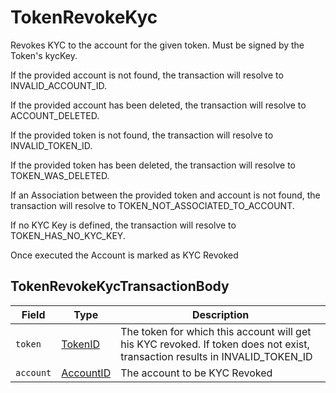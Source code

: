 # TokenRevokeKyc

Revokes KYC to the account for the given token. Must be signed by the Token's kycKey.

If the provided account is not found, the transaction will resolve to INVALID\_ACCOUNT\_ID.

If the provided account has been deleted, the transaction will resolve to ACCOUNT\_DELETED.

If the provided token is not found, the transaction will resolve to INVALID\_TOKEN\_ID.

If the provided token has been deleted, the transaction will resolve to TOKEN\_WAS\_DELETED.

If an Association between the provided token and account is not found, the transaction will resolve to TOKEN\_NOT\_ASSOCIATED\_TO\_ACCOUNT.

If no KYC Key is defined, the transaction will resolve to TOKEN\_HAS\_NO\_KYC\_KEY.

Once executed the Account is marked as KYC Revoked

## TokenRevokeKycTransactionBody

| Field     | Type                                                           | Description                                                                                                                   |
| --------- | -------------------------------------------------------------- | ----------------------------------------------------------------------------------------------------------------------------- |
| `token`   | [TokenID](../miscellaneous/tokenid.md)                         | The token for which this account will get his KYC revoked. If token does not exist, transaction results in INVALID\_TOKEN\_ID |
| `account` | [AccountID](../../../docs/hedera-api/basic-types/accountid.md) | The account to be KYC Revoked                                                                                                 |
